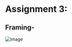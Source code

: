 # Assignment 3:
## Framing-
 ![image](https://user-images.githubusercontent.com/81459933/114315609-535ea300-9b1d-11eb-8b7f-82bab5c0a8ec.png)
